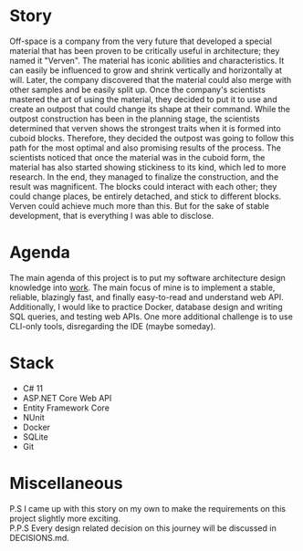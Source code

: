 # Story

Off-space is a company from the very future that developed a special material that has been proven to be critically useful in architecture; they named it "Verven". The material has iconic abilities and characteristics. It can easily be influenced to grow and shrink vertically and horizontally at will. Later, the company discovered that the material could also merge with other samples and be easily split up. Once the company's scientists mastered the art of using the material, they decided to put it to use and create an outpost that could change its shape at their command. While the outpost construction has been in the planning stage, the scientists determined that verven shows the strongest traits when it is formed into cuboid blocks. Therefore, they decided the outpost was going to follow this path for the most optimal and also promising results of the process. The scientists noticed that once the material was in the cuboid form, the material has also started showing stickiness to its kind, which led to more research. In the end, they managed to finalize the construction, and the result was magnificent. The blocks could interact with each other; they could change places, be entirely detached, and stick to different blocks. Verven could achieve much more than this. But for the sake of stable development, that is everything I was able to disclose.

# Agenda

The main agenda of this project is to put my software architecture design knowledge into <a href="https://www.youtube.com/watch?v=jkHI1hGvWRY" target="_blank">work</a>. The main focus of mine is to implement a stable, reliable, blazingly fast, and finally easy-to-read and understand web API. Additionally, I would like to practice Docker, database design and writing SQL queries, and testing web APIs. One more additional challenge is to use CLI-only tools, disregarding the IDE (maybe someday).

# Stack

<ul>
  <li>C# 11</li>
  <li>ASP.NET Core Web API</li>
  <li>Entity Framework Core</li>
  <li>NUnit</li>
  <li>Docker</li>
  <li>SQLite</li>
  <li>Git</li>
</ul>

# Miscellaneous

P.S I came up with this story on my own to make the requirements on this project slightly more exciting. <br />
P.P.S Every design related decision on this journey will be discussed in DECISIONS.md.
